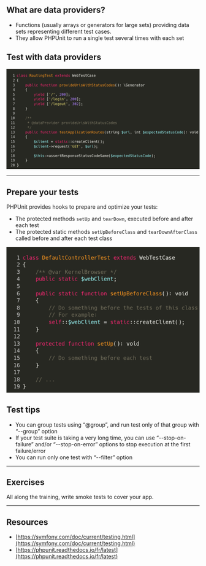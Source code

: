 ## What are data providers?

- Functions (usually arrays or generators for large sets) providing data sets representing different test cases.
- They allow PHPUnit to run a single test several times with each set

## Test with data providers

![3.4.1](../assets/03-Tests/4-Data%20providers/3.4.1.png)

---

## Prepare your tests

PHPUnit provides hooks to prepare and optimize your tests:
- The protected methods `setUp` and `tearDown`, executed before and after each test
- The protected static methods `setUpBeforeClass` and `tearDownAfterClass` called before and after each test class

![3.4.2](../assets/03-Tests/4-Data%20providers/3.4.2.png)

## Test tips

- You can group tests using “@group”, and run test only of that group with “--group” option
- If your test suite is taking a very long time, you can use “--stop-on-failure” and/or “--stop-on-error” options to stop execution at the first failure/error
- You can run only one test with “--filter” option

---

## Exercises

All along the training, write smoke tests to cover your app.

---

## Resources

- [https://symfony.com/doc/current/testing.html](https://symfony.com/doc/current/testing.html)
- [https://phpunit.readthedocs.io/fr/latest](https://phpunit.readthedocs.io/fr/latest)
